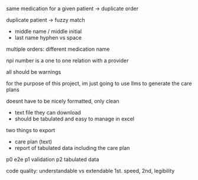 same medication for a given patient -> duplicate order

duplicate patient -> fuzzy match
- middle name / middle initial
- last name hyphen vs space

multiple orders: different medication name

npi number is a one to one relation with a provider

all should be warnings

for the purpose of this project, im just going to use llms to generate the care plans

doesnt have to be nicely formatted, only clean
- text file they can download 
- should be tabulated and easy to manage in excel

two things to export
- care plan (text)
- report of tabulated data including the care plan

p0 e2e
p1 validation
p2 tabulated data

code quality: understandable vs extendable
1st. speed, 2nd, legibility